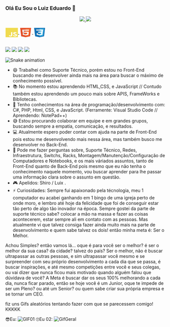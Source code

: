 ### Olá Eu Sou o Luiz Eduardo 👋
<div align="center">
  <a href="https://github.com/LuizEduD">
  <img height="180em" src="https://github-readme-stats.vercel.app/api?username=LuizEduD&show_icons=true&theme=dark&include_all_commits=true&count_private=true"/>
  <img height="100em" src="https://github-readme-stats.vercel.app/api/top-langs/?username=LuizEduD&layout=compact&langs_count=7&theme=dark"/>
</div>
<div style="display: inline_block"><br>
  <img align="center" alt="Rafa-Js" height="30" width="40" src="https://raw.githubusercontent.com/devicons/devicon/master/icons/javascript/javascript-plain.svg">
  <img align="center" alt="Rafa-HTML" height="30" width="40" src="https://raw.githubusercontent.com/devicons/devicon/master/icons/html5/html5-original.svg">
  <img align="center" alt="Rafa-CSS" height="30" width="40" src="https://raw.githubusercontent.com/devicons/devicon/master/icons/css3/css3-original.svg">

</div>
  
  
</div>
  
  ##
 
<div> 
  <a href="https://www.instagram.com/luizx_edu/" target="_blank"><img src="https://img.shields.io/badge/-Instagram-%23E4405F?style=for-the-badge&logo=instagram&logoColor=white" target="_blank"></a>
 	<a href="https://contate.me/LuizEduD" target="_blank"><img src="https://img.shields.io/badge/WhatsApp-25D366?style=for-the-badge&logo=whatsapp&logoColor=white" target="_blank"></a>
  <a href = "mailto:LuizEduD01@gmail.com"><img src="https://img.shields.io/badge/-Gmail-%23333?style=for-the-badge&logo=gmail&logoColor=white" target="_blank"></a>
  <a href="https://www.linkedin.com/in/luiz-eduardo-2ba163230/" target="_blank"><img src="https://img.shields.io/badge/-LinkedIn-%230077B5?style=for-the-badge&logo=linkedin&logoColor=white" target="_blank"></a> 
 
  ![Snake animation](https://github.com/LuizEduD/rafaballerini/blob/output/github-contribution-grid-snake.svg)
 
</div>

- 😄 Trabalhei como Suporte Técnico, porém estou no Front-End buscando me desenvolver ainda mais na área para buscar o máximo de conhecimento possível. 
- 📚 No momento estou aprendendo HTML,CSS, e JavaScript // Contudo também estou aprendendo um pouco mais sobre APIS, FrameWorks e Bibliotecas.
- 👀 Tenho conhecimentos na área de programação/desenvolvimento com: C#, PHP, Html, CSS, e JavaScript. (Ferramente: Visual Studio Code // Aprendendo: NotePad++)
- 😅 Estou procurando colaborar em equipe e em grandes grupos, buscando sempre a empatia, comunicação, e resultados. 
- 💻 Atualmente espero poder contar com ajuda na parte de Front-End pois estou me desenvolvendo mais nessa área, mas também busco me desenvolver no Back-End.
- 💬 Pode me fazer perguntas sobre, Suporte Técnico, Redes, Infraestrutura, Switchs, Racks, Montagem/Manutenção/Configuração de Computadores e Notebooks, e os mais váriados assuntos, tanto de Front-End quanto de Back-End pois mesmo que eu não tenha o conhecimento naquele momento, vou buscar aprender para lhe passar uma informação clara sobre o assunto em questão. 
- 🎮 Apelidos: Shiro / Luix .
- ⚡ Curiosidades: Sempre fui apaixonado pela técnologia, meu 1 computador eu acabei ganhando em 1 bingo de uma igreja perto de onde moro, e lembro até hoje da felicidade que foi de conseguir estar tão perto de algo tão inovador na época. Sempre gostei da parte de suporte técnico sabe? colocar a mão na massa e fazer as coisas acontecerem, estar sempre ali em contato com as pessoas. Mas atualmente vi que talvez consiga fazer ainda muito mais na parte de desenvolvimento e quem sabe talvez os dois! então minha meta é: Ser o Melhor.   

Achou Simples? então vamos lá... oque é para você ser o melhor? é ser o melhor da sua casa? da cidade? talvez do país? 
Ser o melhor, não é buscar ultrapassar as outras pessoas, e sim ultrapassar você mesmo e se surpreender com seu próprio desenvolvimento a cada dia que se passa,
é buscar inspirações, e até mesmo competições entre você e seus colegas, ou vai dizer que nunca ficou mais motivado quando alguém falou que dúvidava de você?
A Meta é buscar dar os seus 100% melhorando a cada dia, nunca ficar parado, então se hoje você é um Junior, oque te impede de ser um Pleno? ou até um Senior? ou quem sabe criar sua própria empresa e se tornar um CEO. 

fiz uns Gifs aleatórios tentando fazer com que se parecessem comigo! KKKKK 

😎Eu: ![GIF01](https://user-images.githubusercontent.com/109651045/180348111-6f6598d2-a902-414e-8a07-5587dcbf6258.gif)              🙄Eu 02: ![GifGeral](https://user-images.githubusercontent.com/109651045/180348163-0c31acf6-ca73-47e2-b510-4280cea2ec0f.gif)

